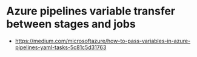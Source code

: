 #  Azure pipelines variable transfer between stages and jobs

- https://medium.com/microsoftazure/how-to-pass-variables-in-azure-pipelines-yaml-tasks-5c81c5d31763
